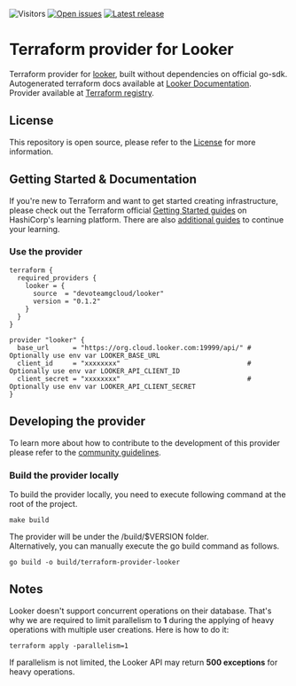 ![Visitors](https://api.visitorbadge.io/api/visitors?path=https%3A%2F%2Fgithub.com%2Fdevoteamgcloud%2Fterraform-provider-looker&label=Visitors&countColor=%23d9e3f0&style=flat)
[![Open issues](https://img.shields.io/github/issues-raw/devoteamgcloud/terraform-provider-looker)](https://github.com/devoteamgcloud/terraform-provider-looker/issues) 
[![Latest release](https://img.shields.io/github/v/release/devoteamgcloud/terraform-provider-looker)](https://github.com/devoteamgcloud/terraform-provider-looker/releases/latest)

# Terraform provider for Looker

Terraform provider for [looker](https://www.looker.com/), built without dependencies on official go-sdk.
Autogenerated terraform docs available at [Looker Documentation](https://registry.terraform.io/providers/devoteamgcloud/looker/latest/docs). <br/>
Provider available at [Terraform registry](https://registry.terraform.io/providers/devoteamgcloud/looker).

## License
This repository is open source, please refer to the [License](https://github.com/devoteamgcloud/terraform-provider-looker/blob/main/LICENSE) for more information.

## Getting Started & Documentation

If you're new to Terraform and want to get started creating infrastructure, please check out the Terraform official [Getting Started guides](https://learn.hashicorp.com/terraform#getting-started) on HashiCorp's learning platform. There are also [additional guides](https://learn.hashicorp.com/terraform#operations-and-development) to continue your learning.
### Use the provider
```
terraform {
  required_providers {
    looker = {
      source  = "devoteamgcloud/looker"
      version = "0.1.2"
    }
  }
}

provider "looker" {
  base_url      = "https://org.cloud.looker.com:19999/api/" # Optionally use env var LOOKER_BASE_URL
  client_id     = "xxxxxxxx"                                # Optionally use env var LOOKER_API_CLIENT_ID
  client_secret = "xxxxxxxx"                                # Optionally use env var LOOKER_API_CLIENT_SECRET
}
```

## Developing the provider

To learn more about how to contribute to the development of this provider please refer to the [community guidelines](https://github.com/devoteamgcloud/terraform-provider-looker/blob/main/CONTRIBUTING.md).

### Build the provider locally

To build the provider locally, you need to execute following command at the root of the project.
```
make build
```
The provider will be under the /build/$VERSION folder. <br/>
Alternatively, you can manually execute the go build command as follows.
```
go build -o build/terraform-provider-looker
```
## Notes
Looker doesn't support concurrent operations on their database. That's why we are required to limit parallelism to <b>1</b> during the applying of heavy operations with multiple user creations.
Here is how to do it:
```
terraform apply -parallelism=1
```
If parallelism is not limited, the Looker API may return <B>500 exceptions</b> for heavy operations.
